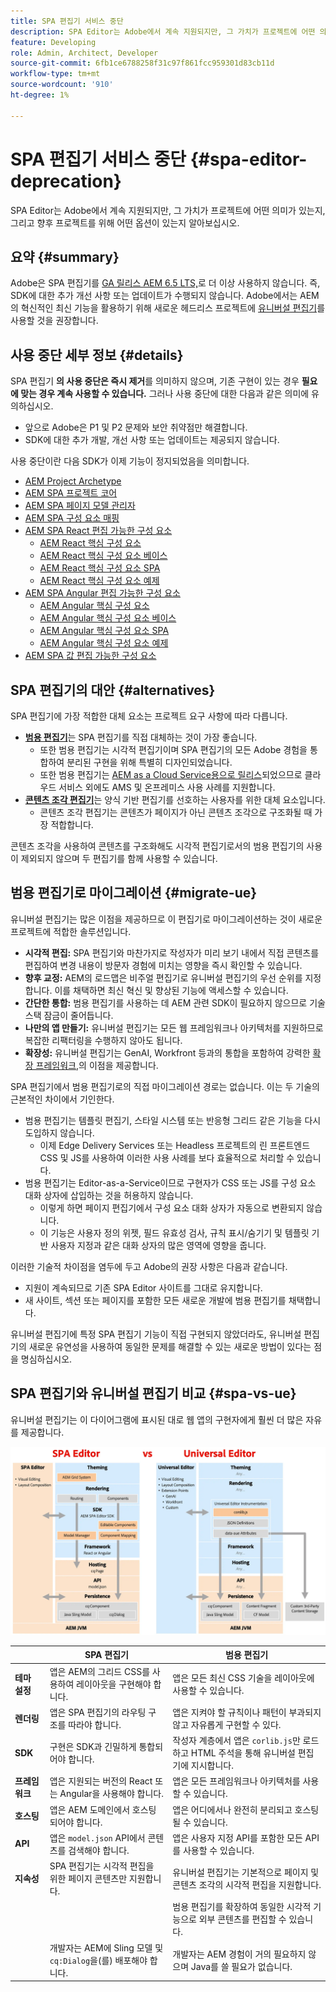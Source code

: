 ```yaml
---
title: SPA 편집기 서비스 중단
description: SPA Editor는 Adobe에서 계속 지원되지만, 그 가치가 프로젝트에 어떤 의미가 있는지, 그리고 향후 프로젝트를 위해 어떤 옵션이 있는지 알아보십시오.
feature: Developing
role: Admin, Architect, Developer
source-git-commit: 6fb1ce6788258f31c97f861fcc959301d83cb11d
workflow-type: tm+mt
source-wordcount: '910'
ht-degree: 1%

---
```



# SPA 편집기 서비스 중단 {#spa-editor-deprecation}

SPA Editor는 Adobe에서 계속 지원되지만, 그 가치가 프로젝트에 어떤 의미가 있는지, 그리고 향후 프로젝트를 위해 어떤 옵션이 있는지 알아보십시오.

## 요약 {#summary}

Adobe은 SPA 편집기를 [GA 릴리스 AEM 6.5 LTS,](/help/release-notes/release-notes.md#deprecated-and-removed-features)로 더 이상 사용하지 않습니다. 즉, SDK에 대한 추가 개선 사항 또는 업데이트가 수행되지 않습니다. Adobe에서는 AEM의 혁신적인 최신 기능을 활용하기 위해 새로운 헤드리스 프로젝트에 [유니버설 편집기](/help/sites-developing/universal-editor/introduction.md)를 사용할 것을 권장합니다.

## 사용 중단 세부 정보 {#details}

SPA 편집기 **의 사용 중단은 즉시 제거**&#x200B;를 의미하지 않으며, 기존 구현이 있는 경우 **필요에 맞는 경우 계속 사용할 수 있습니다.** 그러나 사용 중단에 대한 다음과 같은 의미에 유의하십시오.

* 앞으로 Adobe은 P1 및 P2 문제와 보안 취약점만 해결합니다.
* SDK에 대한 추가 개발, 개선 사항 또는 업데이트는 제공되지 않습니다.

사용 중단이란 다음 SDK가 이제 기능이 정지되었음을 의미합니다.

* [AEM Project Archetype](https://github.com/adobe/aem-project-archetype/)
* [AEM SPA 프로젝트 코어](https://github.com/adobe/aem-spa-project-core)
* [AEM SPA 페이지 모델 관리자](https://github.com/adobe/aem-spa-page-model-manager)
* [AEM SPA 구성 요소 매핑](https://github.com/adobe/aem-spa-component-mapping)
* [AEM SPA React 편집 가능한 구성 요소](https://github.com/adobe/aem-react-editable-components)
   * [AEM React 핵심 구성 요소](https://github.com/adobe/aem-react-core-wcm-components)
   * [AEM React 핵심 구성 요소 베이스](https://github.com/adobe/aem-react-core-wcm-components-base)
   * [AEM React 핵심 구성 요소 SPA](https://github.com/adobe/aem-react-core-wcm-components-spa)
   * [AEM React 핵심 구성 요소 예제](https://github.com/adobe/aem-react-core-wcm-components-examples)
* [AEM SPA Angular 편집 가능한 구성 요소](https://github.com/adobe/aem-angular-editable-components)
   * [AEM Angular 핵심 구성 요소](https://github.com/adobe/aem-angular-core-wcm-components)
   * [AEM Angular 핵심 구성 요소 베이스](https://github.com/adobe/aem-angular-core-wcm-components-base)
   * [AEM Angular 핵심 구성 요소 SPA](https://github.com/adobe/aem-angular-core-wcm-components-spa)
   * [AEM Angular 핵심 구성 요소 예제](https://github.com/adobe/aem-angular-core-wcm-components-examples)
* [AEM SPA 값 편집 가능한 구성 요소](https://github.com/mavicellc/aem-vue-editable-components)

## SPA 편집기의 대안 {#alternatives}

SPA 편집기에 가장 적합한 대체 요소는 프로젝트 요구 사항에 따라 다릅니다.

* **[범용 편집기](/help/sites-developing/universal-editor/introduction.md)**&#x200B;는 SPA 편집기를 직접 대체하는 것이 가장 좋습니다.
   * 또한 범용 편집기는 시각적 편집기이며 SPA 편집기의 모든 Adobe 경험을 통합하여 분리된 구현을 위해 특별히 디자인되었습니다.
   * 또한 범용 편집기는 [AEM as a Cloud Service용으로 릴리스](https://experienceleague.adobe.com/ko/docs/experience-manager-cloud-service/content/implementing/developing/universal-editor/introduction)되었으므로 클라우드 서비스 외에도 AMS 및 온프레미스 사용 사례를 지원합니다.
* **[콘텐츠 조각 편집기](/help/assets/content-fragments/content-fragments-managing.md)**&#x200B;는 양식 기반 편집기를 선호하는 사용자를 위한 대체 요소입니다.
   * 콘텐츠 조각 편집기는 콘텐츠가 페이지가 아닌 콘텐츠 조각으로 구조화될 때 가장 적합합니다.

콘텐츠 조각을 사용하여 콘텐츠를 구조화해도 시각적 편집기로서의 범용 편집기의 사용이 제외되지 않으며 두 편집기를 함께 사용할 수 있습니다.

## 범용 편집기로 마이그레이션 {#migrate-ue}

유니버설 편집기는 많은 이점을 제공하므로 이 편집기로 마이그레이션하는 것이 새로운 프로젝트에 적합한 솔루션입니다.

* **시각적 편집:** SPA 편집기와 마찬가지로 작성자가 미리 보기 내에서 직접 콘텐츠를 편집하여 변경 내용이 방문자 경험에 미치는 영향을 즉시 확인할 수 있습니다.
* **향후 교정:** AEM의 로드맵은 비주얼 편집기로 유니버설 편집기의 우선 순위를 지정합니다. 이를 채택하면 최신 혁신 및 향상된 기능에 액세스할 수 있습니다.
* **간단한 통합:** 범용 편집기를 사용하는 데 AEM 관련 SDK이 필요하지 않으므로 기술 스택 잠금이 줄어듭니다.
* **나만의 앱 만들기:** 유니버설 편집기는 모든 웹 프레임워크나 아키텍처를 지원하므로 복잡한 리팩터링을 수행하지 않아도 됩니다.
* **확장성:** 유니버설 편집기는 GenAI, Workfront 등과의 통합을 포함하여 강력한 [확장 프레임워크,](https://experienceleague.adobe.com/en/docs/experience-manager-cloud-service/content/implementing/developing/universal-editor/extending)의 이점을 제공합니다.

SPA 편집기에서 범용 편집기로의 직접 마이그레이션 경로는 없습니다. 이는 두 기술의 근본적인 차이에서 기인한다.

* 범용 편집기는 템플릿 편집기, 스타일 시스템 또는 반응형 그리드 같은 기능을 다시 도입하지 않습니다.
   * 이제 Edge Delivery Services 또는 Headless 프로젝트의 린 프론트엔드 CSS 및 JS를 사용하여 이러한 사용 사례를 보다 효율적으로 처리할 수 있습니다.
* 범용 편집기는 Editor-as-a-Service이므로 구현자가 CSS 또는 JS를 구성 요소 대화 상자에 삽입하는 것을 허용하지 않습니다.
   * 이렇게 하면 페이지 편집기에서 구성 요소 대화 상자가 자동으로 변환되지 않습니다.
   * 이 기능은 사용자 정의 위젯, 필드 유효성 검사, 규칙 표시/숨기기 및 템플릿 기반 사용자 지정과 같은 대화 상자의 많은 영역에 영향을 줍니다.

이러한 기술적 차이점을 염두에 두고 Adobe의 권장 사항은 다음과 같습니다.

* 지원이 계속되므로 기존 SPA Editor 사이트를 그대로 유지합니다.
* 새 사이트, 섹션 또는 페이지를 포함한 모든 새로운 개발에 범용 편집기를 채택합니다.

유니버설 편집기에 특정 SPA 편집기 기능이 직접 구현되지 않았더라도, 유니버설 편집기의 새로운 유연성을 사용하여 동일한 문제를 해결할 수 있는 새로운 방법이 있다는 점을 명심하십시오.

## SPA 편집기와 유니버설 편집기 비교 {#spa-vs-ue}

유니버설 편집기는 이 다이어그램에 표시된 대로 웹 앱의 구현자에게 훨씬 더 많은 자유를 제공합니다.

![유니버설 편집기 및 SPA 편집기 아키텍처 비교](assets/spa-editor-vs-ue.png)

|  | SPA 편집기 | 범용 편집기 |
|---|---|---|
| **테마 설정** | 앱은 AEM의 그리드 CSS를 사용하여 레이아웃을 구현해야 합니다. | 앱은 모든 최신 CSS 기술을 레이아웃에 사용할 수 있습니다. |
| **렌더링** | 앱은 SPA 편집기의 라우팅 구조를 따라야 합니다. | 앱은 지켜야 할 규칙이나 패턴이 부과되지 않고 자유롭게 구현할 수 있다. |
| **SDK** | 구현은 SDK과 긴밀하게 통합되어야 합니다. | 작성자 계층에서 앱은 `corlib.js`만 로드하고 HTML 주석을 통해 유니버설 편집기에 지시합니다. |
| **프레임워크** | 앱은 지원되는 버전의 React 또는 Angular을 사용해야 합니다. | 앱은 모든 프레임워크나 아키텍처를 사용할 수 있습니다. |
| **호스팅** | 앱은 AEM 도메인에서 호스팅되어야 합니다. | 앱은 어디에서나 완전히 분리되고 호스팅될 수 있습니다. |
| **API** | 앱은 `model.json` API에서 콘텐츠를 검색해야 합니다. | 앱은 사용자 지정 API를 포함한 모든 API를 사용할 수 있습니다. |
| **지속성** | SPA 편집기는 시각적 편집을 위한 페이지 콘텐츠만 지원합니다. | 유니버설 편집기는 기본적으로 페이지 및 콘텐츠 조각의 시각적 편집을 지원합니다. |
|  |  | 범용 편집기를 확장하여 동일한 시각적 기능으로 외부 콘텐츠를 편집할 수 있습니다. |
|  | 개발자는 AEM에 Sling 모델 및 `cq:Dialog`을(를) 배포해야 합니다. | 개발자는 AEM 경험이 거의 필요하지 않으며 Java를 쓸 필요가 없습니다. |
